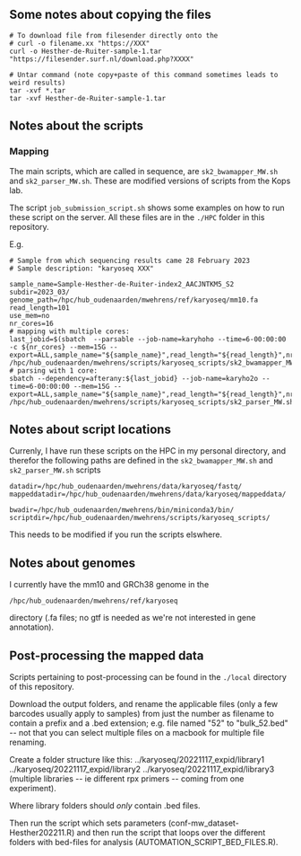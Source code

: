 



## Some notes about copying the files

```
# To download file from filesender directly onto the 
# curl -o filename.xx "https://XXX"
curl -o Hesther-de-Ruiter-sample-1.tar "https://filesender.surf.nl/download.php?XXXX"

# Untar command (note copy+paste of this command sometimes leads to weird results)
tar -xvf *.tar
tar -xvf Hesther-de-Ruiter-sample-1.tar
```

## Notes about the scripts

### Mapping

The main scripts, which are called in sequence, are `sk2_bwamapper_MW.sh` and 
`sk2_parser_MW.sh`. These are modified versions of scripts from the Kops lab.

The script `job_submission_script.sh` shows some examples on how to run these 
script on the server. All these files are in the `./HPC` folder in this repository.

E.g.

```
# Sample from which sequencing results came 28 February 2023
# Sample description: "karyoseq XXX"

sample_name=Sample-Hesther-de-Ruiter-index2_AACJNTKM5_S2
subdir=2023_03/
genome_path=/hpc/hub_oudenaarden/mwehrens/ref/karyoseq/mm10.fa
read_length=101
use_mem=no
nr_cores=16
# mapping with multiple cores:
last_jobid=$(sbatch  --parsable --job-name=karyhoho --time=6-00:00:00 -c ${nr_cores} --mem=15G --export=ALL,sample_name="${sample_name}",read_length="${read_length}",nr_cores="${nr_cores}",use_mem="${use_mem}",genome_path="${genome_path}" /hpc/hub_oudenaarden/mwehrens/scripts/karyoseq_scripts/sk2_bwamapper_MW.sh)
# parsing with 1 core:
sbatch --dependency=afterany:${last_jobid} --job-name=karyho2o --time=6-00:00:00 --mem=15G --export=ALL,sample_name="${sample_name}",read_length="${read_length}",nr_cores="${nr_cores}",use_mem="${use_mem}",genome_path="${genome_path}" /hpc/hub_oudenaarden/mwehrens/scripts/karyoseq_scripts/sk2_parser_MW.sh

```

## Notes about script locations

Currenly, I have run these scripts on the HPC in my personal directory,
and therefor the following paths are defined in the `sk2_bwamapper_MW.sh` and `sk2_parser_MW.sh` scripts

```
datadir=/hpc/hub_oudenaarden/mwehrens/data/karyoseq/fastq/
mappeddatadir=/hpc/hub_oudenaarden/mwehrens/data/karyoseq/mappeddata/

bwadir=/hpc/hub_oudenaarden/mwehrens/bin/miniconda3/bin/ 
scriptdir=/hpc/hub_oudenaarden/mwehrens/scripts/karyoseq_scripts/
```
This needs to be modified if you run the scripts elswhere.

## Notes about genomes

I currently have the mm10 and GRCh38 genome in the 
```
/hpc/hub_oudenaarden/mwehrens/ref/karyoseq
```
directory (.fa files; no gtf is needed as we're not interested in gene annotation).


## Post-processing the mapped data

Scripts pertaining to post-processing can be found in the `./local` directory of this repository.

Download the output folders, and rename the applicable files (only a few barcodes
usually apply to samples) from just the number as filename to contain a prefix
and a .bed extension; e.g. file named "52" to "bulk_52.bed" -- not that you can
select multiple files on a macbook for multiple file renaming.

Create a folder structure like this:
../karyoseq/20221117_expid/library1
../karyoseq/20221117_expid/library2
../karyoseq/20221117_expid/library3
(multiple libraries -- ie different rpx primers -- coming from one experiment).

Where library folders should *only* contain .bed files.

Then run the script which sets parameters (conf-mw_dataset-Hesther202211.R) and
then run the script that loops over the different folders with bed-files
for analysis (AUTOMATION_SCRIPT_BED_FILES.R).
  